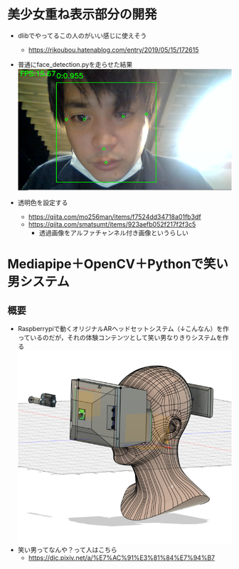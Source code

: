 # 美少女重ね表示部分の開発
- dlibでやってるこの人のがいい感じに使えそう
  - https://rikoubou.hatenablog.com/entry/2019/05/15/172615

- 普通にface_detection.pyを走らせた結果
![](20230530212134.png)

- 透明色を設定する
  - https://qiita.com/mo256man/items/f7524dd34718a01fb3df
  - https://qiita.com/smatsumt/items/923aefb052f217f2f3c5
    - 透過画像をアルファチャンネル付き画像というらしい


# Mediapipe＋OpenCV＋Pythonで笑い男システム
## 概要
- Raspberrypiで動くオリジナルARヘッドセットシステム（↓こんなん）を作っているのだが，それの体験コンテンツとして笑い男なりきりシステムを作る
![](20230622202847.png)
- 笑い男ってなんや？って人はこちら
  - https://dic.pixiv.net/a/%E7%AC%91%E3%81%84%E7%94%B7

